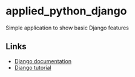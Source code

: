 # applied_python_django
Simple application to show basic Django features 

## Links
- [Django documentation](https://docs.djangoproject.com/en/2.1/)
- [Django tutorial](https://docs.djangoproject.com/en/2.1/intro/tutorial01/)